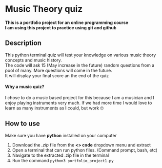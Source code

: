 # Music Theory quiz
**This is a portfolio project for an online programming course**  
**I am using this project to practice using git and github**
## Description
This python terminal quiz will test your knowledge on various music theory concepts and music history.  
The code will ask 15 (May increase in the future) random questions from a pool of many. More questions will come in the future.  
It will display your final score an the end of the quiz  
#### Why a music quiz?  
 I chose to do a music based project for this because I am a musician and I enjoy playing instruments very much. If we had
more time I would love to learn as many instruments as I could, but work 🙄

## How to use  
Make sure you have **python** installed on your computer  
1. Download the *.zip* file from the **<> code** dropdown menu and extract
2. Open a terminal that can run python files. (Command prompt, bash, etc)
3. Navigate to the extracted .zip file in the terminal
4. Run the command `python3 portfolio_project1.py`
